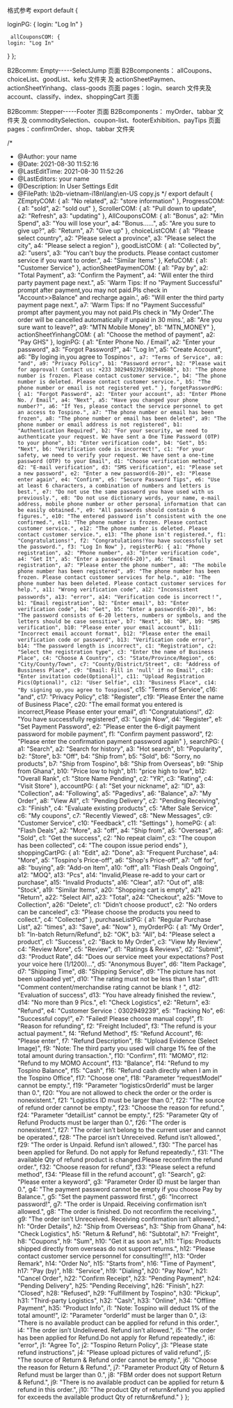 <!--
 * @Author: your name
 * @Date: 2021-08-30 11:29:41
 * @LastEditTime: 2021-08-30 11:42:59
 * @LastEditors: your name
 * @Description: In User Settings Edit
 * @FilePath: \b2b-vietnam-i18n\lang\HXW.md
-->

格式参考
export default {

  <!-- 在pages文件夹下 -->

loginPG: {
login: "Log In"
}

   <!-- 在components文件夹下 -->

     allCouponsCOM: {
    login: "Log In"

}
};

<!-- 小伟负责  -->

B2Bcomm: Empty-----SelectJump 页面
B2Bcomponents： allCoupons、choiceList、goodList、kefu 文件夹 及 actionSheetPaymen、actionSheetYinhang、class-goods 页面
pages：login、search 文件夹及 account、classify、index、shoppingCart 页面

<!-- 小钟负责  -->

B2Bcomm: Stepper-----Footer 页面
B2Bcomponents： myOrder、tabbar 文件夹 及 commoditySelection、coupon-list、footerExhibition、payTips 页面
pages：confirmOrder、shop、tabbar 文件夹

/\*

- @Author: your name
- @Date: 2021-08-30 11:52:16
- @LastEditTime: 2021-08-30 11:52:26
- @LastEditors: your name
- @Description: In User Settings Edit
- @FilePath: \b2b-vietnam-i18n\lang\en-US copy.js
  \*/
  export default {
  ZEmptyCOM: {
  a1: "No related",
  a2: "store information"
  },
  ProgressCOM: {
  a1: "sold",
  a2: "sold out"
  },
  ScrollerCOM: {
  a1: "Pull down to update",
  a2: "Refresh",
  a3: "updating"
  },
  AllCouponsCOM: {
  a1: "Bonus",
  a2: "Min Spend",
  a3: "You will lose your",
  a4: "Bonus......",
  a5: "Are you sure to give up?",
  a6: "Return",
  a7: "Give up"
  },
  choiceListCOM: {
  a1: "Please select country",
  a2: "Please select a province",
  a3: "Please select the city",
  a4: "Please select a region"
  },
  goodListCOM: {
  a1: "Collected by",
  a2: "users",
  a3:
  "You can't buy the products. Please contact customer service if you want to order.",
  a4: "Similar Items"
  },
  KefuCOM: {
  a1: "Customer Service"
  },
  actionSheetPaymenCOM: {
  a1: "Pay by",
  a2: "Total Payment",
  a3: "Confirm the Payment",
  a4: "Will enter the third party payment page next.",
  a5:
  'Warm Tips: If no "Payment Successful" prompt after payment,you may not paid.Pls check in "Account>>Balance" and recharge again.',
  a6: "Will enter the third party payment page next.",
  a7:
  'Warm Tips: If no "Payment Successful" prompt after payment,you may not paid.Pls check in "My Order".The order will be cancelled automatically if unpaid in 30 mins.',
  a8: "Are you sure want to leave?",
  a9: "MTN Mobile Money",
  b1: "MTN_MONEY"
  },
  actionSheetYinhangCOM: {
  a1: "Choose the method of payment",
  a2: "Pay GHS"
  },
  loginPG: {
  a1: "Enter Phone No. / Email",
  a2: "Enter your password",
  a3: "Forgot Password?",
  a4: "Log In",
  a5: "Create Account",
  a6: "By loging in,you agree to Tospino`s", a7: "Terms of Service", a8: "and", a9: "Privacy Policy", b1: "Password error", b2: "Please wait for approval! Contact us: +233 302949239/302949688", b3: "The phone number is frozen. Please contact customer service.", b4: "The phone number is deleted. Please contact customer service.", b5: "The phone number or email is not registered yet." }, forgetPasswordPG: { a1: "Forgot Password", a2: "Enter your account", a3: "Enter Phone No. / Email", a4: "Next", a5: "Have you changed your phone number?", a6: "If Yes, please contact the service personnel to get an access to Tospino.", a7: "The phone number or email has been frozen", a8: "The phone number or email has been deleted", a9: "The phone number or email address is not registered", b1: "Authentication Required", b2: "For your security, we need to authenticate your request. We have sent a One Time Password (OTP) to your phone", b3: "Enter verification code", b4: "Get", b5: "Next", b6: "Verification code is incorrect!", c1: "For your safety, we need to verify your request. We have sent a one-time password (OTP) to your Email", d1: "Choose verification method", d2: "E-mail verification", d3: "SMS verification", e1: "Please set a new password", e2: "Enter a new password(6-20)", e3: "Please enter again", e4: "Confirm", e5: "Secure Password Tips", e6: "Use at least 6 characters, a combination of numbers and letters is best.", e7: "Do not use the same password you have used with us previously.", e8: "Do not use dictionary words, your name, e-mail address, mobile phone number or other personal information that can be easily obtained.", e9: "All passwords should contain 6 figures.", e10: "The entered password isn’t consistent with the one confirmed.", e11: "The phone number is frozen. Please contact customer service.", e12: "The phone number is deleted. Please contact customer service.", e13: "The phone isn't registered.", f1: "Congratulations!", f2: "Congratulations!You have successfully set the password.", f3: "Log In Now" }, registerPG: { a1: "Phone registration", a2: "Phone number", a3: "Enter verification code", a4: "Get It", a5: "Enter a password(6-20)", a6: "Email registration", a7: "Please enter the phone number", a8: "The mobile phone number has been registered", a9: "The phone number has been frozen. Please contact customer services for help.", a10: "The phone number has been deleted. Please contact customer services for help.", a11: "Wrong verification code", a12: "Inconsistent passwords", a13: "error", a14: "Verification code is incorrect！", b1: "Email registration", b2: "Enter email", b3: "Enter verification code", b4: "Get", b5: "Enter a password(6-20)", b6: "The password consists of 6-20 letters, numbers or symbols, and the letters should be case sensitive", b7: "Next", b8: "OR", b9: "SMS verification", b10: "Please enter your email account", b11: "Incorrect email account format", b12: "Please enter the email verification code or password", b13: "Verification code error", b14: "The password length is incorrect", c1: "Registration", c2: "Select the registration type", c3: "Enter the name of Business Place", c4: "Choose A Country", c5: "State/Province/Region", c6: "City/County/Town", c7: "County/District/Street", c8: "Address of Bussiness Place", c9: "Email: Fill in 'null' if no Email", c10: "Enter invitation code(Optional)", c11: "Upload Registration Pics(Optional)", c12: "User Selfie", c13: "Business Place", c14: "By signing up,you agree to Tospino`s",
  c15: "Terms of Service",
  c16: "and",
  c17: "Privacy Policy",
  c18: "Register",
  c19: "Please Enter the name of Business Place",
  c20:
  "The email format you entered is incorrect,Please Please enter your email",
  d1: "Congratulations!",
  d2: "You have successfully registered",
  d3: "Login Now",
  d4: "Register",
  e1: "Set Payment Password",
  e2: "Please enter the 6-digit payment password for mobile payment",
  f1: "Confirm payment password",
  f2: "Please enter the confirmation payment password again"
  },
  searchPG: {
  a1: "Search",
  a2: "Search for history",
  a3: "Hot search",
  b1: "Popularity",
  b2: "Store",
  b3: "Off",
  b4: "Ship from",
  b5: "Sold",
  b6: "Sorry, no products",
  b7: "Ship from Tospino",
  b8: "Ship from Overseas",
  b9: "Ship from Ghana",
  b10: "Price low to high",
  b11: "price high to low",
  b12: "Overall Rank",
  c1: "Store Name Pending",
  c2: "YR",
  c3: "Rating",
  c4: "Visit Store"
  },
  accountPG: {
  a1: "Set your nickname",
  a2: "ID",
  a3: "Collection",
  a4: "Following",
  a5: "Pagedivs",
  a6: "Balance",
  a7: "My Order",
  a8: "View All",
  c1: "Pending Delivery",
  c2: "Pending Receiving",
  c3: "Finish",
  c4: "Evaluate existing products",
  c5: "After Sale Service",
  c6: "My coupons",
  c7: "Recently Viewed",
  c8: "New Messages",
  c9: "Customer Service",
  c10: "Feedback",
  c11: "Settings"
  },
  homePG: {
  a1: "Flash Deals",
  a2: "More",
  a3: "off",
  a4: "Ship from",
  a5: "Overseas",
  a6: "Sold",
  c1: "Get the success",
  c2: "No repeat claim",
  c3: "The coupon has been collected",
  c4: "The coupon issue period ends"
  },
  shoppingCartPG: {
  a1: "Edit",
  a2: "Done",
  a3: "Frequent Purchase",
  a4: "More",
  a5: "Tospino's Price-off",
  a6: "Shop's Price-off",
  a7: "off for",
  a8: "buying",
  a9: "Add-on ltem",
  a10: "off",
  a11: "Flash Deals Ongoing",
  a12: "MOQ",
  a13: "Pcs",
  a14: "Invalid,Please re-add to your cart or purchase",
  a15: "Invalid Products",
  a16: "Clear",
  a17: "Out of",
  a18: "Stock",
  a19: "Similar Items",
  a20: "Shopping cart is empty",
  a21: "Return",
  a22: "Select All",
  a23: "Total",
  a24: "Checkout",
  a25: "Move to Collection",
  a26: "Delete",
  c1: "Didn’t choose product",
  c2: "No orders can be canceled",
  c3: "Please choose the products you need to collect.",
  c4: "Collected"
  },
  purchaseListPG: {
  a1: "Regular Purchase List",
  a2: "times",
  a3: "Save",
  a4: "Now"
  },
  myOrderPG: {
  a1: "My Order",
  b1: "In-batch Return/Refund",
  b2: "OK",
  b3: "All",
  b4: "Please select a product",
  c1: "Success",
  c2: "Back to My Order",
  c3: "View My Review",
  c4: "Review More",
  c5: "Review",
  d1: "Ratings & Reviews",
  d2: "Submit",
  d3: "Product Rate",
  d4:
  "Does our service meet your expectations? Post your voice here (1/1200)...",
  d5: "Anonymous Buyer",
  d6: "Item Package",
  d7: "Shipping Time",
  d8: "Shipping Service",
  d9: "The picture has not been uploaded yet",
  d10: "The rating must not be less than 1 star",
  d11: "Comment content/merchandise rating cannot be blank！",
  d12: "Evaluation of success",
  d13: "You have already finished the review.",
  d14: "No more than 9 Pics.",
  e1: "Check Logistics",
  e2: "Return",
  e3: "Refund",
  e4: "Customer Service：0302949239",
  e5: "Tracking No",
  e6: "Successful copy!",
  e7: "Failed! Please choose manual copy!",
  f1: "Reason for refunding",
  f2: "Freight Included",
  f3: "The refund is your actual payment.",
  f4: "Refund Method",
  f5: "Refund Account",
  f6: "Please enter",
  f7: "Refund Description",
  f8: "Upload Evidence (Select Image)",
  f9:
  "Note: The third party you used will charge 1% fee of the total amount during transaction.",
  f10: "Confirm",
  f11: "MOMO",
  f12: "Refund to my MOMO Account",
  f13: "Balance",
  f14: "Refund to my Tospino Balance",
  f15: "Cash",
  f16: "Refund cash directly when I am in the Tospino Office",
  f17: "Choose one",
  f18: "Parameter “requestModel” cannot be empty.",
  f19: "Parameter “logisticsOrderId” must be larger than 0.",
  f20: "You are not allowed to check the order or the order is nonexistent.",
  f21: "Logistics ID must be larger than 0.",
  f22: "The source of refund order cannot be empty.",
  f23: "Choose the reason for refund.",
  f24: "Parameter “detailList” cannot be empty.",
  f25: "Parameter Qty of Refund Products must be larger than 0.",
  f26: "The order is nonexistent.",
  f27: "The order isn’t belong to the current user and cannot be operated.",
  f28: "The parcel isn’t Unreceived. Refund isn’t allowed.",
  f29: "The order is Unpaid. Refund isn’t allowed.",
  f30:
  "The parcel has been applied for Refund. Do not apply for Refund repeatedly.",
  f31:
  "The available Qty of refund product is changed.Please reconfirm the refund order.",
  f32: "Choose reason for refund",
  f33: "Please select a refund method",
  f34: "Please fill in the refund account",
  g1: "Search",
  g2: "Please enter a keyword",
  g3: "Parameter Order ID must be larger than 0.",
  g4: "The payment password cannot be empty if you choose Pay by Balance.",
  g5: "Set the payment password first.",
  g6: "Incorrect password!",
  g7: "The order is Unpaid. Receiving confirmation isn’t allowed.",
  g8: "The order is finished. Do not reconfirm the receiving.",
  g9: "The order isn’t Unreceived. Receiving confirmation isn’t allowed.",
  h1: "Order Details",
  h2: "Ship from Overseas",
  h3: "Ship from Ghana",
  h4: "Check Logistics",
  h5: "Return & Refund",
  h6: "Subtotal",
  h7: "Freight",
  h8: "Coupons",
  h9: "Sum",
  h10: "Get it as soon as",
  h11:
  "Tips: Products shipped directly from overseas do not support returns.",
  h12: "Please contact customer service personnel for consulting!!!",
  h13: "Order Remark",
  h14: "Order No",
  h15: "Starts from",
  h16: "Time of Payment",
  h17: "Pay (by)",
  h18: "Service",
  h19: "Dialing",
  h20: "Pay Now",
  h21: "Cancel Order",
  h22: "Confirm Receipt",
  h23: "Pending Payment",
  h24: "Pending Delivery",
  h25: "Pending Receiving",
  h26: "Finish",
  h27: "Closed",
  h28: "Refused",
  h29: "Fulfillment by Tospino",
  h30: "Pickup",
  h31: "Third-party Logistics",
  h32: "Cash",
  h33: "Online",
  h34: "Offline Payment",
  h35: "Product Info",
  i1: "Note: Tospino will deduct 1% of the total amount!",
  i2: "Parameter “orderId” must be larger than 0.",
  i3:
  "There is no available product can be applied for refund in this order.",
  i4: "The order isn’t Undelivered. Refund isn’t allowed.",
  i5:
  "The order has been applied for Refund.Do not apply for Refund repeatedly.",
  i6: "error",
  j1: "Agree To",
  j2: "Tospino Return Policy",
  j3: "Please state refund instructions",
  j4: "Please upload pictures of valid refund",
  j5: "The source of Return & Refund order cannot be empty.",
  j6: "Choose the reason for Return & Refund.",
  j7: "Parameter Product Qty of Return & Refund must be larger than 0.",
  j8: "FBM order does not support Return & Refund.",
  j9:
  "There is no available product can be applied for return & refund in this order.",
  j10:
  "The product Qty of return&refund you applied for exceeds the available product Qty of return&refund."
  }
  };
